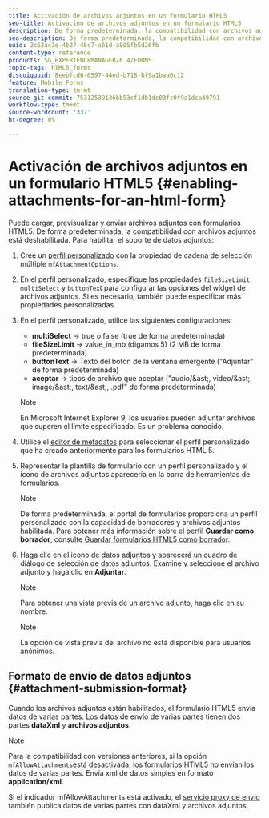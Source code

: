 ```yaml
---
title: Activación de archivos adjuntos en un formulario HTML5
seo-title: Activación de archivos adjuntos en un formulario HTML5
description: De forma predeterminada, la compatibilidad con archivos adjuntos de los formularios HTML5 está desactivada.
seo-description: De forma predeterminada, la compatibilidad con archivos adjuntos de los formularios HTML5 está desactivada.
uuid: 2c62ac3e-4b27-46c7-a61d-a805fb5d26fb
content-type: reference
products: SG_EXPERIENCEMANAGER/6.4/FORMS
topic-tags: hTML5_forms
discoiquuid: 8eebfcd6-0597-44ed-b718-bf9a1baa6c12
feature: Mobile Forms
translation-type: tm+mt
source-git-commit: 75312539136bb53cf1db1de03fc0f9a1dca49791
workflow-type: tm+mt
source-wordcount: '337'
ht-degree: 0%

---
```



# Activación de archivos adjuntos en un formulario HTML5 {#enabling-attachments-for-an-html-form}

Puede cargar, previsualizar y enviar archivos adjuntos con formularios HTML5. De forma predeterminada, la compatibilidad con archivos adjuntos está deshabilitada. Para habilitar el soporte de datos adjuntos:

1. Cree un [perfil personalizado](/help/forms/using/custom-profile.md) con la propiedad de cadena de selección múltiple `mfAttachmentOptions`.
1. En el perfil personalizado, especifique las propiedades `fileSizeLimit`, `multiSelect` y `buttonTex`t para configurar las opciones del widget de archivos adjuntos. Si es necesario, también puede especificar más propiedades personalizadas.

1. En el perfil personalizado, utilice las siguientes configuraciones:

   * **multiSelect** -> true o false (true de forma predeterminada)
   * **fileSizeLimit** -> value_in_mb (digamos 5) (2 MB de forma predeterminada)
   * **buttonText**  -> Texto del botón de la ventana emergente (&quot;Adjuntar&quot; de forma predeterminada)
   * **aceptar** -> tipos de archivo que aceptar (&quot;audio/&amp;ast;, video/&amp;ast;, image/&amp;ast;, text/&amp;ast;, .pdf&quot; de forma predeterminada)

   >[!NOTE]
   >
   >En Microsoft Internet Explorer 9, los usuarios pueden adjuntar archivos que superen el límite especificado. Es un problema conocido.

1. Utilice el [editor de metadatos](/help/forms/using/manage-form-metadata.md) para seleccionar el perfil personalizado que ha creado anteriormente para los formularios HTML 5.
1. Representar la plantilla de formulario con un perfil personalizado y el icono de archivos adjuntos aparecería en la barra de herramientas de formularios.

   >[!NOTE]
   >
   >De forma predeterminada, el portal de formularios proporciona un perfil personalizado con la capacidad de borradores y archivos adjuntos habilitada. Para obtener más información sobre el perfil **Guardar como borrador**, consulte [Guardar formularios HTML5 como borrador](/help/forms/using/saving-html5-form-draft.md).

1. Haga clic en el icono de datos adjuntos y aparecerá un cuadro de diálogo de selección de datos adjuntos. Examine y seleccione el archivo adjunto y haga clic en **Adjuntar**.

   >[!NOTE]
   >
   >Para obtener una vista previa de un archivo adjunto, haga clic en su nombre.

   >[!NOTE]
   >
   >La opción de vista previa del archivo no está disponible para usuarios anónimos.

## Formato de envío de datos adjuntos {#attachment-submission-format}

Cuando los archivos adjuntos están habilitados, el formulario HTML5 envía datos de varias partes. Los datos de envío de varias partes tienen dos partes **dataXml** y **archivos adjuntos**.

>[!NOTE]
>
>Para la compatibilidad con versiones anteriores, si la opción `mfAllowAttachments`está desactivada, los formularios HTML5 no envían los datos de varias partes. Envía xml de datos simples en formato **application/xml**.

Si el indicador mfAllowAttachments está activado, el [servicio proxy de envío](/help/forms/using/service-proxy.md) también publica datos de varias partes con dataXml y archivos adjuntos.
